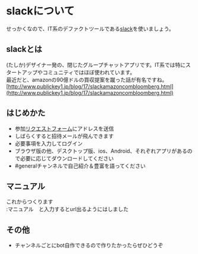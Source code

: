 # slackについて
せっかくなので、IT系のデファクトツールである[slack](https://slack.com/)を使いましょう。

## slackとは
(たしか)デザイナー発の、閉じたグループチャットアプリです。IT系では特にスタートアップやコミュニティではほぼ使われています。  
最近だと、amazonの90億ドルの買収提案を蹴った話が有名ですね。  
[http://www.publickey1.jp/blog/17/slackamazoncombloomberg.html](http://www.publickey1.jp/blog/17/slackamazoncombloomberg.html)

## はじめかた
- 参加[リクエストフォーム](https://drive.google.com/open?id=16hLsP5pX-JrLp6s_0V32P68S_UV472zrN8LLe6nV-s0)にアドレスを送信
- しばらくすると招待メールが飛んできます
- 必要事項を入力してログイン
- ブラウザ版の他、デスクトップ版、ios、Android、それぞれアプリがあるので必要に応じてダウンロードしてください
- #generalチャンネルで自己紹介＆豊富を語ってください

## マニュアル
これからつくります  
:マニュアル　と入力するとurl出るようにはしました

## その他
- チャンネルごとにbot自作できるので作りたかったらぜひどうぞ
